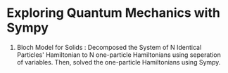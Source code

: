 # Exploring Quantum Mechanics with Sympy

1. Bloch Model for Solids : Decomposed the System of N Identical Particles' Hamiltonian to N one-particle Hamiltonians using seperation of variables. Then, solved the one-particle Hamiltonians using Sympy.
